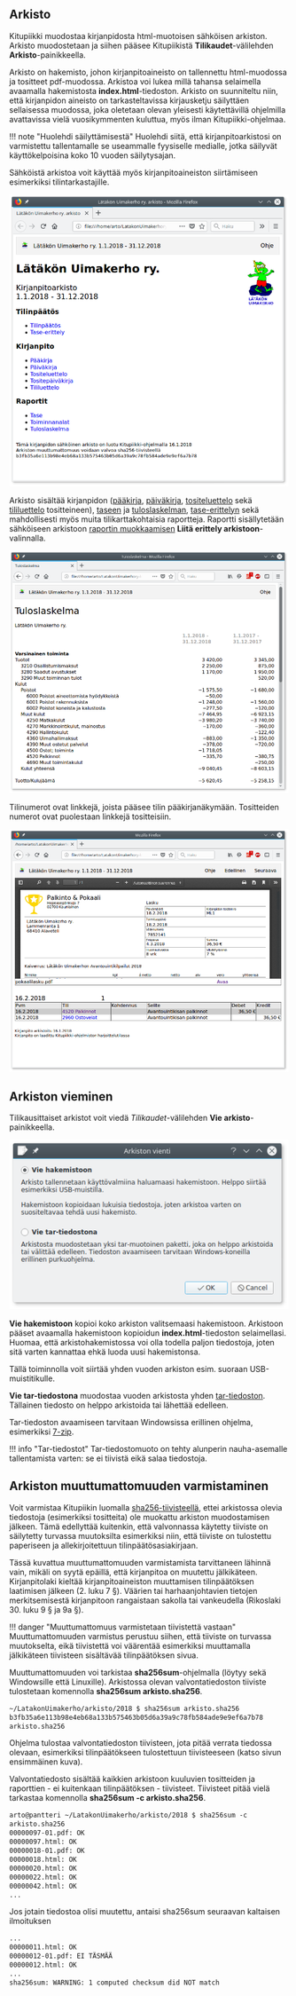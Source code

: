 ## Arkisto

Kitupiikki muodostaa kirjanpidosta html-muotoisen sähköisen arkiston. Arkisto muodostetaan ja siihen pääsee Kitupiikistä **Tilikaudet**-välilehden **Arkisto**-painikkeella.

Arkisto on hakemisto, johon kirjanpitoaineisto on tallennettu html-muodossa ja tositteet pdf-muodossa. Arkistoa voi lukea millä tahansa selaimella avaamalla hakemistosta **index.html**-tiedoston. Arkisto on suunniteltu niin, että kirjanpidon aineisto on tarkasteltavissa kirjausketju säilyttäen sellaisessa muodossa, joka oletetaan olevan yleisesti käytettävillä ohjelmilla avattavissa vielä vuosikymmenten kuluttua, myös ilman Kitupiikki-ohjelmaa.

!!! note "Huolehdi säilyttämisestä"
    Huolehdi siitä, että kirjanpitoarkistosi on varmistettu tallentamalle se useammalle fyysiselle medialle, jotka säilyvät käyttökelpoisina koko 10 vuoden säilytysajan.

Sähköistä arkistoa voit käyttää myös kirjanpitoaineiston siirtämiseen esimerkiksi tilintarkastajille.

![](arkisto.png)

Arkisto sisältää kirjanpidon ([pääkirja](/tulosteet#paakirja), [päiväkirja](/tulosteet#paivakirja), [tositeluettelo](/tulosteet#tositeluettelo) sekä [tililuettelo](/tulosteet#tililuettelo) tositteineen), [taseen](/tulosteet#tase) ja [tuloslaskelman](/tulosteet#tuloslaskelma), [tase-erittelyn](/tulosteet#tase-erittely) sekä mahdollisesti myös muita tilikarttakohtaisia raportteja. Raportti sisällytetään sähköiseen arkistoon [raportin muokkaamisen](/maaritykset/raportit) **Liitä erittely arkistoon**-valinnalla.

![](tuloslaskelma.png)

Tilinumerot ovat linkkejä, joista pääsee tilin pääkirjanäkymään. Tositteiden numerot ovat puolestaan linkkejä tositteisiin.

![](tosite.png)

## Arkiston vieminen

Tilikausittaiset arkistot voit viedä *Tilikaudet*-välilehden **Vie arkisto**-painikkeella.

![](vie.png)

**Vie hakemistoon** kopioi koko arkiston valitsemaasi hakemistoon. Arkistoon pääset avaamalla hakemistoon kopioidun **index.html**-tiedoston selaimellasi. Huomaa, että arkistohakemistossa voi olla todella paljon tiedostoja, joten sitä varten kannattaa ehkä luoda uusi hakemistonsa.

Tällä toiminnolla voit siirtää yhden vuoden arkiston esim. suoraan USB-muistitikulle.

**Vie tar-tiedostona** muodostaa vuoden arkistosta yhden [tar-tiedoston](https://fi.wikipedia.org/wiki/Tar_(Unix)). Tällainen tiedosto on helppo arkistoida tai lähettää edelleen.

Tar-tiedoston avaamiseen tarvitaan Windowsissa erillinen ohjelma, esimerkiksi [7-zip](http://www.7-zip.org/).

!!! info "Tar-tiedostot"
    Tar-tiedostomuoto on tehty alunperin nauha-asemalle tallentamista varten: se ei tiivistä eikä salaa tiedostoja.


## Arkiston muuttumattomuuden varmistaminen

Voit varmistaa Kitupiikin luomalla [sha256-tiivisteellä](https://fi.wikipedia.org/wiki/SHA), ettei arkistossa olevia tiedostoja (esimerkiksi tositteita) ole muokattu arkiston muodostamisen jälkeen. Tämä edellyttää kuitenkin, että valvonnassa käytetty tiiviste  on säilytetty turvassa muutoksilta esimerkiksi niin, että tiiviste on tulostettu paperiseen ja allekirjoitettuun tilinpäätösasiakirjaan.

Tässä kuvattua muuttumattomuuden varmistamista tarvittaneen lähinnä vain, mikäli on syytä epäillä, että kirjanpitoa on muutettu jälkikäteen. Kirjanpitolaki kieltää kirjanpitoaineiston muuttamisen tilinpäätöksen laatimisen jälkeen (2. luku 7 §). Väärien tai harhaanjohtavien tietojen merkitsemisestä kirjanpitoon rangaistaan sakolla tai vankeudella (Rikoslaki 30. luku 9 § ja 9a §).

!!! danger "Muuttumattomuus varmistetaan tiivistettä vastaan"
    Muuttumattomuuden varmistus perustuu siihen, että tiiviste on turvassa muutokselta, eikä tiivistettä voi väärentää esimerkiksi muuttamalla jälkikäteen tiivisteen sisältävää tilinpäätöksen sivua.

Muuttumattomuuden voi tarkistaa **sha256sum**-ohjelmalla (löytyy sekä Windowsille että Linuxille). Arkistossa olevan valvontatiedoston tiiviste tulostetaan komennolla **sha256sum arkisto.sha256**.

```
~/LatakonUimakerho/arkisto/2018 $ sha256sum arkisto.sha256
b3fb35a6e113b98e4eb68a133b575463b05d6a39a9c78fb584ade9e9ef6a7b78  arkisto.sha256
```
Ohjelma tulostaa valvontatiedoston tiivisteen, jota pitää verrata tiedossa olevaan, esimerkiksi tilinpäätökseen tulostettuun tiivisteeseen (katso sivun ensimmäinen kuva).

Valvontatiedosto sisältää kaikkien arkistoon kuuluvien tositteiden ja raporttien - ei kuitenkaan tilinpäätöksen - tiivisteet. Tiivisteet pitää vielä tarkastaa komennolla **sha256sum -c arkisto.sha256**.

```
arto@pantteri ~/LatakonUimakerho/arkisto/2018 $ sha256sum -c arkisto.sha256
00000097-01.pdf: OK
00000097.html: OK
00000018-01.pdf: OK
00000018.html: OK
00000020.html: OK
00000022.html: OK
00000042.html: OK
...
```

Jos jotain tiedostoa olisi muutettu, antaisi sha256sum seuraavan kaltaisen ilmoituksen

```
...
00000011.html: OK
00000012-01.pdf: EI TÄSMÄÄ
00000012.html: OK
...
sha256sum: WARNING: 1 computed checksum did NOT match
```
